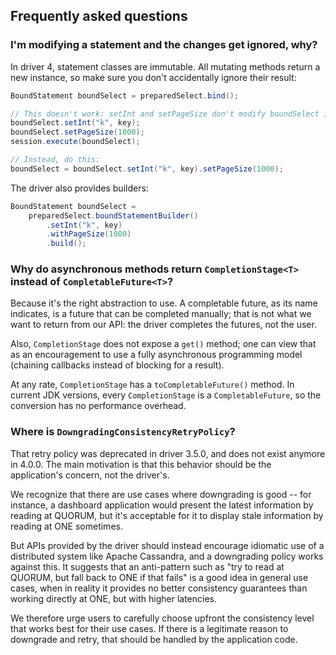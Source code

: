 ## Frequently asked questions

### I'm modifying a statement and the changes get ignored, why?

In driver 4, statement classes are immutable. All mutating methods return a new instance, so make
sure you don't accidentally ignore their result:

```java
BoundStatement boundSelect = preparedSelect.bind();

// This doesn't work: setInt and setPageSize don't modify boundSelect in place:
boundSelect.setInt("k", key);
boundSelect.setPageSize(1000);
session.execute(boundSelect);

// Instead, do this:
boundSelect = boundSelect.setInt("k", key).setPageSize(1000);
```

The driver also provides builders:

```java
BoundStatement boundSelect =
    preparedSelect.boundStatementBuilder()
        .setInt("k", key)
        .withPageSize(1000)
        .build();
```

### Why do asynchronous methods return `CompletionStage<T>` instead of `CompletableFuture<T>`?

Because it's the right abstraction to use. A completable future, as its name indicates, is a future
that can be completed manually; that is not what we want to return from our API: the driver
completes the futures, not the user.

Also, `CompletionStage` does not expose a `get()` method; one can view that as an encouragement to
use a fully asynchronous programming model (chaining callbacks instead of blocking for a result).

At any rate, `CompletionStage` has a `toCompletableFuture()` method. In current JDK versions, every
`CompletionStage` is a `CompletableFuture`, so the conversion has no performance overhead.

### Where is `DowngradingConsistencyRetryPolicy`?

That retry policy was deprecated in driver 3.5.0, and does not exist anymore in 4.0.0. The main
motivation is that this behavior should be the application's concern, not the driver's.

We recognize that there are use cases where downgrading is good -- for instance, a dashboard
application would present the latest information by reading at QUORUM, but it's acceptable for it to
display stale information by reading at ONE sometimes. 

But APIs provided by the driver should instead encourage idiomatic use of a distributed system like
Apache Cassandra, and a downgrading policy works against this. It suggests that an anti-pattern such
as "try to read at QUORUM, but fall back to ONE if that fails" is a good idea in general use cases, 
when in reality it provides no better consistency guarantees than working directly at ONE, but with
higher latencies. 

We therefore urge users to carefully choose upfront the consistency level that works best for their
use cases. If there is a legitimate reason to downgrade and retry, that should be handled by the
application code.
